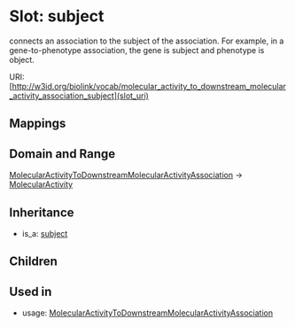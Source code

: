 # Slot: subject


connects an association to the subject of the association. For example, in a gene-to-phenotype association, the gene is subject and phenotype is object.

URI: [http://w3id.org/biolink/vocab/molecular_activity_to_downstream_molecular_activity_association_subject](slot_uri)
## Mappings

## Domain and Range

[MolecularActivityToDownstreamMolecularActivityAssociation](MolecularActivityToDownstreamMolecularActivityAssociation.md) -> [MolecularActivity](MolecularActivity.md)
## Inheritance

 *  is_a: [subject](subject.md)
## Children

## Used in

 *  usage: [MolecularActivityToDownstreamMolecularActivityAssociation](MolecularActivityToDownstreamMolecularActivityAssociation.md)
